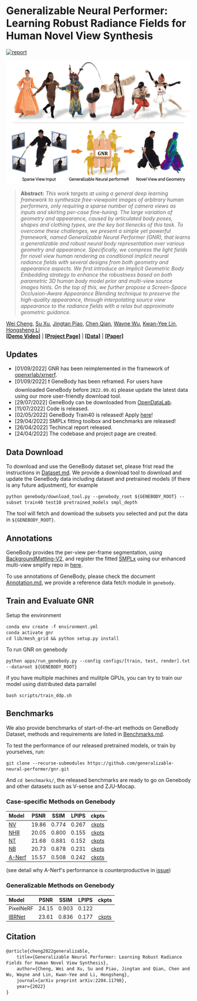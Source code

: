# Generalizable Neural Performer: Learning Robust Radiance Fields for Human Novel View Synthesis
[![report](https://img.shields.io/badge/arxiv-report-red)](http://arxiv.org/abs/2204.11798) 
<!-- [![Open In Colab](https://colab.research.google.com/assets/colab-badge.svg)]() -->

![Teaser image](./docs/teaser.png)

> **Abstract:** *This work targets at using a general deep learning framework to synthesize free-viewpoint images of arbitrary human performers, only requiring a sparse number of camera views as inputs and skirting per-case fine-tuning. The large variation of geometry and appearance, caused by articulated body poses, shapes and clothing types, are the key bot tlenecks of this task. To overcome these challenges, we present a simple yet powerful framework, named Generalizable Neural Performer (GNR), that learns a generalizable and robust neural body representation over various geometry and appearance. Specifically, we compress the light fields for novel view human rendering as conditional implicit neural radiance fields with several designs from both geometry and appearance aspects. We first introduce an Implicit Geometric Body Embedding strategy to enhance the robustness based on both parametric 3D human body model prior and multi-view source images hints. On the top of this, we further propose a Screen-Space Occlusion-Aware Appearance Blending technique to preserve the high-quality appearance, through interpolating source view appearance to the radiance fields with a relax but approximate geometric guidance.* <br>

[Wei Cheng](mailto:wchengad@connect.ust.hk), [Su Xu](mailto:xusu@sensetime.com), [Jingtan Piao](mailto:piaojingtan@sensetime.com), [Chen Qian](https://scholar.google.com/citations?user=AerkT0YAAAAJ&hl=zh-CN), [Wayne Wu](https://wywu.github.io/), [Kwan-Yee Lin](https://kwanyeelin.github.io/), [Hongsheng Li](https://www.ee.cuhk.edu.hk/~hsli/)<br>
**[[Demo Video]](https://www.youtube.com/watch?v=2COR4u1ZIuk)** | **[[Project Page]](https://generalizable-neural-performer.github.io/)** | **[[Data]](https://generalizable-neural-performer.github.io/genebody.html)** | **[[Paper]](https://arxiv.org/pdf/2204.11798.pdf)**

## Updates
- [01/09/2022] GNR has been reimplemented in the framework of [openxrlab/xrnerf](https://github.com/openxrlab/xrnerf). 
- [01/09/2022] :exclamation: GeneBody has been reframed. For users have downloaded GeneBody before `2022.09.01` please update the latest data using our more user-friendly download tool.
- [29/07/2022] GeneBody can be downloaded from [OpenDataLab](https://opendatalab.com/GeneBody).
- [11/07/2022] Code is released.
- [02/05/2022] GeneBody Train40 is released! Apply [here](./docs/Dataset.md#train40)! 
- [29/04/2022] SMPLx fitting toolbox and benchmarks are released!
- [26/04/2022] Techincal report released.
- [24/04/2022] The codebase and project page are created.

## Data Download
To download and use the GeneBody dataset set, please frist read the instructions in [Dataset.md](./docs/Dataset.md). We provide a download tool to download and update the GeneBody data including dataset and pretrained models (if there is any future adjustment), for example
```
python genebody/download_tool.py --genebody_root ${GENEBODY_ROOT} --subset train40 test10 pretrained_models smpl_depth
```
The tool will fetch and download the subsets you selected and put the data in `${GENEBODY_ROOT}`.

## Annotations
GeneBody provides the per-view per-frame segmentation, using [BackgroundMatting-V2](https://github.com/PeterL1n/BackgroundMattingV2), and register the fitted [SMPLx](https://github.com/PeterL1n/BackgroundMattingV2) using our enhanced multi-view smplify repo in [here](https://github.com/generalizable-neural-performer/bodyfitting).

To use annotations of GeneBody, please check the document [Annotation.md](./docs/Annotation.md), we provide a reference data fetch module in `genebody`.

## Train and Evaluate GNR

Setup the environment 
```
conda env create -f environment.yml
conda activate gnr
cd lib/mesh_grid && python setup.py install
```

To run GNR on genebody
```
python apps/run_genebody.py --config configs/[train, test, render].txt --dataroot ${GENEBODY_ROOT}
```
if you have multiple machines and mulitple GPUs, you can try to train our model using distributed data parrallel
```
bash scripts/train_ddp.sh
```


## Benchmarks
We also provide benchmarks of start-of-the-art methods on GeneBody Dataset, methods and requirements are listed in [Benchmarks.md](https://github.com/generalizable-neural-performer/genebody-benchmarks).

To test the performance of our released pretrained models, or train by yourselves, run:
```
git clone --recurse-submodules https://github.com/generalizable-neural-performer/gnr.git
```
And `cd benchmarks/`, the released benchmarks are ready to go on Genebody and other datasets such as V-sense and ZJU-Mocap.

### Case-specific Methods on Genebody
| Model  | PSNR | SSIM |LPIPS| ckpts|
| :--- | :---------------:|:---------------:| :---------------:| :---------------:  |
| [NV](https://github.com/generalizable-neural-performer/genebody-benchmarks/tree/nv)| 19.86 |0.774 |  0.267 | [ckpts](https://hkustconnect-my.sharepoint.com/:f:/g/personal/wchengad_connect_ust_hk/EniK9r9UdbtGvYvtJITBGkIBlmxSHqaoEIiIgpYBGddCHQ?e=RbS0sG)|
| [NHR](https://github.com/generalizable-neural-performer/genebody-benchmarks/tree/nhr)| 20.05  |0.800 |  0.155 | [ckpts](https://hkustconnect-my.sharepoint.com/:f:/g/personal/wchengad_connect_ust_hk/EqQDNVch2j5DmyIDnHX0VgkBDdCksmT4Kfq2oPOMn6gfMg?e=dy6yUA)|
| [NT](https://github.com/generalizable-neural-performer/genebody-benchmarks/tree/nt)| 21.68  |0.881 |   0.152 | [ckpts](https://hkustconnect-my.sharepoint.com/:f:/g/personal/wchengad_connect_ust_hk/Etg3LW44m61OjZOgDp-f4TcB_rgm_32ve529z5EZgCmoGw?e=zGUadc)|
| [NB](https://github.com/generalizable-neural-performer/genebody-benchmarks/tree/nb)| 20.73  |0.878 |  0.231 | [ckpts](https://hkustconnect-my.sharepoint.com/personal/wchengad_connect_ust_hk/_layouts/15/onedrive.aspx?ga=1&id=%2Fpersonal%2Fwchengad%5Fconnect%5Fust%5Fhk%2FDocuments%2Fgenebody%2Dbenchmark%2Dpretrained%2Fnb%2Fgenebody)|
| [A-Nerf](https://github.com/generalizable-neural-performer/genebody-benchmarks/tree/A-Nerf)| 15.57 |0.508 |  0.242 | [ckpts](https://hkustconnect-my.sharepoint.com/:f:/g/personal/wchengad_connect_ust_hk/En56nksujH1Fn1qWiUJ-gpIBfzdHqHf66F-RvfzwTe2TBQ?e=Zz0EgX)|

(see detail why A-Nerf's performance is counterproductive in [issue](https://github.com/LemonATsu/A-NeRF/issues/8))
### Generalizable Methods on Genebody
| Model  | PSNR | SSIM |LPIPS| ckpts|
| :--- | :---------------:|:---------------:| :---------------:| :---------------:  |
| PixelNeRF | 24.15   |0.903 | 0.122 | |
| [IBRNet](https://github.com/generalizable-neural-performer/genebody-benchmarks/tree/ibrnet)| 23.61    |0.836 |  0.177 | [ckpts](https://hkustconnect-my.sharepoint.com/personal/wchengad_connect_ust_hk/_layouts/15/onedrive.aspx?ga=1&id=%2Fpersonal%2Fwchengad%5Fconnect%5Fust%5Fhk%2FDocuments%2Fgenebody%2Dbenchmark%2Dpretrained%2Fibrnet)|

## Citation

```
@article{cheng2022generalizable,
    title={Generalizable Neural Performer: Learning Robust Radiance Fields for Human Novel View Synthesis},
    author={Cheng, Wei and Xu, Su and Piao, Jingtan and Qian, Chen and Wu, Wayne and Lin, Kwan-Yee and Li, Hongsheng},
    journal={arXiv preprint arXiv:2204.11798},
    year={2022}
}
```
